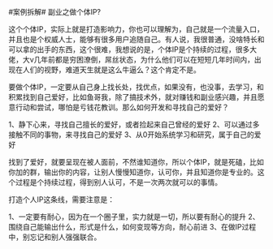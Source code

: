 #案例拆解# 副业之做个体IP?

这个个体IP，实际上就是打造影响力，你也可以理解为，自己就是一个流量入口，并且也是个权威人士，能够有很多用户追随自己。有人说，我很普通，没啥特长和可以拿的出手的东西，这个很难，我想说的是，个体IP是个持续的过程，很多大佬，大v几年前都是穷困潦倒，屌丝状态，为什么他们可以在短短几年时间内，出现在人们的视野，难道天生就是这么牛逼么？这个肯定不是。

要做个体IP，一定要从自己身上找长处，找优点，如果没有，也没事，去学习，和积累找到自己爱好，比如鱼哥我，除了搞技术外，就对赚钱和副业感兴趣，并且愿意行动和尝试，哪怕是亏钱花教训。那么如何开发和寻找自己的爱好？

1、静下心来，寻找自己擅长的爱好，或者捡起来自己曾经的爱好
2、可以通过多接触不同的事物，来寻找自己的爱好
3、从0开始系统学习和研究，属于自己的爱好

找到了爱好，就要呈现在被人面前，不然谁知道你，所以个体IP，就是死磕，比如你加的群，输出你的内容，让别人慢慢知道你，认可你，并且知道你是专业的。这个过程是个持续过程，得到别人认可，不是一次两次就可以的事情。

打造个人IP这条线，需要注意是：

1、一定要有耐心，因为在一个圈子里，实力就是一切，所以要有耐心的提升
2、围绕自己能输出什么，形式是什么，如何变现等方向，耐心前进
3、在做IP过程中，别忘记和别人强强联合。